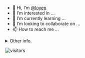 - 👋 Hi, I’m [@loyep](https://github.com/loyep)
- 👀 I’m interested in ...
- 🌱 I’m currently learning ...
- 💞️ I’m looking to collaborate on ...
- 📫 How to reach me ...

<details>
  <summary>Other info.</summary>
  <br>

<!--START_SECTION:waka-->

```text
TypeScript   21 hrs 46 mins  ██████████████░░░░░░░░░░░   56.24 %
Vue.js       10 hrs 5 mins   ██████▓░░░░░░░░░░░░░░░░░░   26.07 %
JavaScript   2 hrs 42 mins   █▓░░░░░░░░░░░░░░░░░░░░░░░   06.98 %
JSON         1 hr 57 mins    █▒░░░░░░░░░░░░░░░░░░░░░░░   05.04 %
YAML         1 hr 15 mins    ▓░░░░░░░░░░░░░░░░░░░░░░░░   03.24 %
TSConfig     17 mins         ▒░░░░░░░░░░░░░░░░░░░░░░░░   00.77 %
```

<!--END_SECTION:waka-->

</details>

![visitors](https://visitor-badge.glitch.me/badge?page_id=loyep.loyep)
